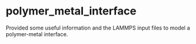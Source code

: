 # polymer_metal_interface
Provided some useful information and the LAMMPS input files to model a polymer-metal interface.
